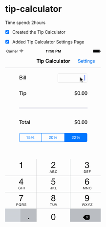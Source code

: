 tip-calculator
==============
Time spend: 2hours

- [x] Created the Tip Calculator
- [x] Added Tip Calculator Settings Page


 ![Image](https://raw.githubusercontent.com/yurited/tip-calculator/master/test0.gif)
